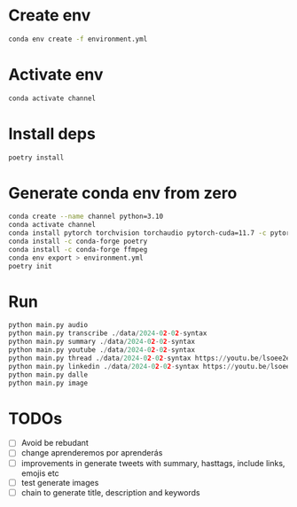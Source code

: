 # Create env

```sh
conda env create -f environment.yml
```

# Activate env

```sh
conda activate channel
```

# Install deps

```sh
poetry install
```

# Generate conda env from zero
```sh
conda create --name channel python=3.10
conda activate channel
conda install pytorch torchvision torchaudio pytorch-cuda=11.7 -c pytorch -c nvidia
conda install -c conda-forge poetry
conda install -c conda-forge ffmpeg
conda env export > environment.yml
poetry init
```

# Run
```py
python main.py audio
python main.py transcribe ./data/2024-02-02-syntax
python main.py summary ./data/2024-02-02-syntax
python main.py youtube ./data/2024-02-02-syntax
python main.py thread ./data/2024-02-02-syntax https://youtu.be/lsoee2eZxeI "Angular Devs"
python main.py linkedin ./data/2024-02-02-syntax https://youtu.be/lsoee2eZxeI "Angular Devs"
python main.py dalle
python main.py image
``` 

# TODOs

- [ ] Avoid be rebudant
- [ ] change aprenderemos por aprenderás
- [ ] improvements in generate tweets with summary, hasttags, include links, emojis etc
- [ ] test generate images
- [ ] chain to generate title, description and keywords
